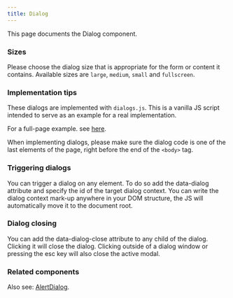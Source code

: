 ```yaml
---
title: Dialog 
---
```


This page documents the Dialog component.

### Sizes

Please choose the dialog size that is appropriate for the form or content it contains. Available sizes are `large`, `medium`, `small` and `fullscreen`.

### Implementation tips

These dialogs are implemented with <code>dialogs.js</code>. This is a vanilla JS script intended to serve as an example for a real implementation.

For a full-page example. see <a href="/development/template-examples/dialog.html">here</a>.

When implementing dialogs, please make sure the dialog code is one of the last elements of the page, right before the end of the <code>&lt;body&gt;</code> tag.

### Triggering dialogs

You can trigger a dialog on any element. To do so add the data-dialog attribute and specify the id of the target dialog context. You can write the dialog context mark-up anywhere in your DOM structure, the JS will automatically move it to the document root.

### Dialog closing

You can add the data-dialog-close attribute to any child of the dialog. Clicking it will close the dialog. Clicking outside of a dialog window or pressing the esc key will also close the active modal.

### Related components

Also see: <a href="/components/c-alert-dialog.html">AlertDialog</a>.
